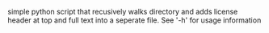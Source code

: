 simple python script that recusively walks directory and adds license header at top and full text into a seperate file. See '-h' for usage information
